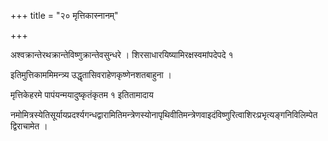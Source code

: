 +++
title = "२० मृत्तिकास्नानम्"

+++

अश्वक्रान्तेरथक्रान्तेविष्णुक्रान्तेवसुन्धरे । शिरसाधारयिष्यामिरक्षस्वमांपदेपदे १

इतिमुत्तिकाममिमन्त्र्य उद्धृतासिवराहेणकृष्णेनशतबाहुना ।

मृत्तिकेहरमे पापंयन्मयादुष्कृतंकृतम १ इतितामादाय

नमोमित्रस्येतिसूर्यायप्रदर्श्यगन्धद्वारामितिमन्त्रेणस्योनापृथिवीतिमन्त्रेणवाइदंविष्णुरित्वाशिरःप्रभृत्यङ्गनिविलिम्पेत द्विराचामेत ।
